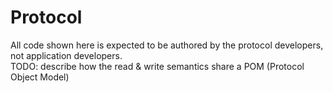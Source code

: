 # Protocol  
All code shown here is expected to be authored by the protocol developers, not application developers.  
TODO: describe how the read & write semantics share a POM (Protocol Object Model)  

